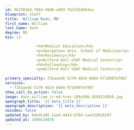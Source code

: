 ```yaml
---
id: 9b2501bd-706d-40d8-ad03-7b2335dbb4aa
blueprint: staff
title: 'William Dunn, MD'
first_name: William
last_name: Dunn
degree: MD
bio: |2-

              <h4>Medical Education</h4>
              <p>Georgetown Univ. School of Medicine</p>
              <h4>Residency</h4>
              <p>Wilford Hall USAF Medical Center</p>
              <h4>Fellowship</h4>
              <p>Wilford Hall USAF Medical Center</p>
          
primary_specialty: f1baaedb-5270-4624-8684-9718907ef987
services:
  - f1baaedb-5270-4624-8684-9718907ef987
show_call_to_action: false
image: dunn_william-jr-md-hres-199x300-1699134850.jpg
opengraph_title: '{{ meta_title }}'
opengraph_description: '{{ meta_description }}'
noindex: false
updated_by: b4edca85-1aed-4414-b76d-caa31d61829f
updated_at: 1699134876
---
```

